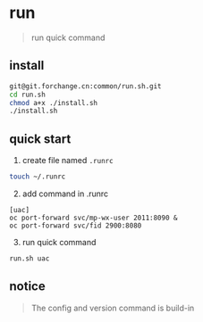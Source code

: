 # run

> run quick command

## install

```bash
git@git.forchange.cn:common/run.sh.git
cd run.sh
chmod a+x ./install.sh
./install.sh
```

## quick start

1. create file named `.runrc`

```bash
touch ~/.runrc
```

2. add command in .runrc

```
[uac]
oc port-forward svc/mp-wx-user 2011:8090 &
oc port-forward svc/fid 2900:8080
```

3. run quick command

```bash
run.sh uac
```

## notice

> The config and version command is build-in
